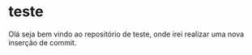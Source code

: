 # teste

Olá seja bem vindo ao repositório de teste, onde irei realizar uma nova inserção de commit.